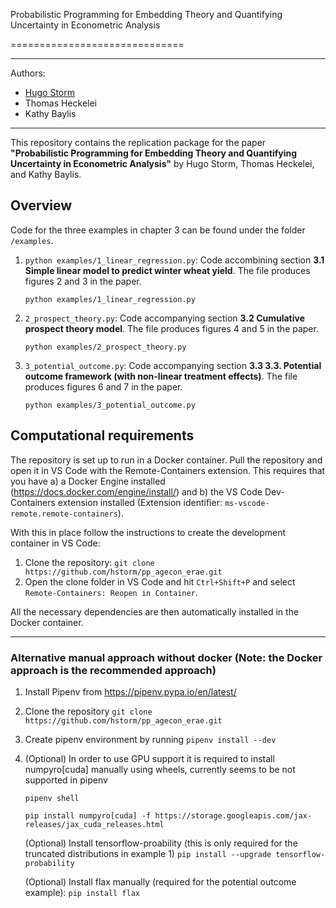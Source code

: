 Probabilistic Programming for Embedding Theory and Quantifying Uncertainty in Econometric Analysis

==============================

---
Authors:
  - [Hugo Storm](hugo.storm@ilr.uni-bonn.de)
  - Thomas Heckelei
  - Kathy Baylis
---

This repository contains the replication package for the paper __"Probabilistic Programming for Embedding Theory and Quantifying Uncertainty in Econometric Analysis"__ by Hugo Storm, Thomas Heckelei, and Kathy Baylis. 


## Overview

Code for the three examples in chapter 3 can be found under the folder `/examples`. 

1) `python examples/1_linear_regression.py`: Code accombining section __3.1 Simple linear model to predict winter wheat yield__. The file produces figures 2 and 3 in the paper.  
    ```
    python examples/1_linear_regression.py
    ```

2) `2_prospect_theory.py`: Code accompanying section __3.2 Cumulative prospect theory model__. The file produces figures 4 and 5 in the paper.
    ```
    python examples/2_prospect_theory.py
    ```

2) `3_potential_outcome.py`: Code accompanying section __3.3 3.3.	Potential outcome framework (with non-linear treatment effects)__. The file produces figures 6 and 7 in the paper.
    ```
    python examples/3_potential_outcome.py
    ```

## Computational requirements

The repository is set up to run in a Docker container. Pull the
repository and open it in VS Code with the Remote-Containers extension.
This requires that you have a) a Docker Engine installed (https://docs.docker.com/engine/install/) and b) the VS Code Dev-Containers extension installed (Extension identifier: `ms-vscode-remote.remote-containers`). 

With this in place follow the instructions to create the development container in VS Code:

1. Clone the repository: `git clone https://github.com/hstorm/pp_agecon_erae.git`
2. Open the clone folder in VS Code and hit `Ctrl+Shift+P` and select `Remote-Containers: Reopen in Container`. 

All the necessary dependencies are then automatically installed in the Docker container.

---

### Alternative manual approach without docker (Note: the Docker approach is the recommended approach)

1. Install Pipenv from https://pipenv.pypa.io/en/latest/

2. Clone the repository ```git clone https://github.com/hstorm/pp_agecon_erae.git```

3. Create pipenv environment by running ```pipenv install --dev```

4) (Optional) In order to use GPU support it is required to install numpyro[cuda] manually using wheels, currently seems to be not supported in pipenv

    ```
    pipenv shell

    pip install numpyro[cuda] -f https://storage.googleapis.com/jax-releases/jax_cuda_releases.html

    ```
    (Optional) Install tensorflow-proability (this is only required for the truncated distributions in
    example 1) 
    ```pip install --upgrade tensorflow-probability```
    
    (Optional) Install flax manually (required for the potential outcome example):
    ```pip install flax```